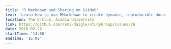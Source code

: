 ```yaml
---
title: 'R Markdown and Sharing on GitHub'
text: 'Learn how to use RMarkdown to create dynamic, reproducible documents with embedded R code.'
location: The U-Club, Acadia University
link: https://github.com/remi-daigle/studyGroup/issues/26
date: 2016-02-26
startTime: '14:00'
endTime: '16:00'
---
```

